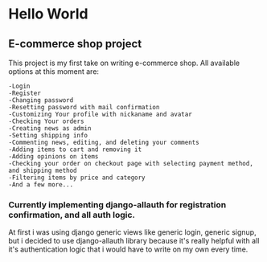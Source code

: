 # Hello World

## E-commerce shop project

This project is my first take on writing e-commerce shop.
All available options at this moment are:

```
-Login
-Register
-Changing password
-Resetting password with mail confirmation
-Customizing Your profile with nickaname and avatar
-Checking Your orders
-Creating news as admin
-Setting shipping info
-Commenting news, editing, and deleting your comments
-Adding items to cart and removing it
-Adding opinions on items
-Checking your order on checkout page with selecting payment method, and shipping method
-Filtering items by price and category
-And a few more...
```

### Currently implementing django-allauth for registration confirmation, and all auth logic.

At first i was using django generic views like generic login, generic signup, but i decided to use django-allauth library because it's really helpful with all it's authentication logic that i would have to write on my own every time. 